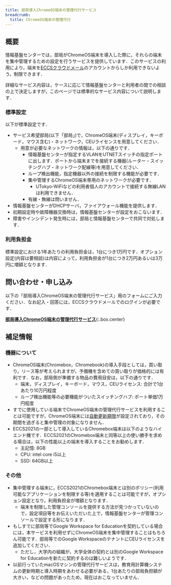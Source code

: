 ```yaml
---
title: 部局導入ChromeOS端末の管理代行サービス
breadcrumb:
  title: ChromeOS端末の管理代行
---
```


## 概要

情報基盤センターでは，部局がChromeOS端末を導入した際に，それらの端末を集中管理するための設定を行うサービスを提供しています．このサービスの利用により，端末を[ECCSクラウドメール](/google/)のアカウントからしか利用できないよう，制限できます．

詳細なサービス内容は，ケースに応じて情報基盤センターと利用者の間での相談の上で決定しますが，このページでは標準的なサービス内容について説明します．

### 標準設定

以下が標準設定です．

- サービス希望部局(以下「部局」)で，ChromeOS端末(ディスプレイ，キーボード，マウス含む)・ネットワーク，CEUライセンスを用意してください．
  - 用意が必要なネットワークの情報は，以下の通りです．
    - 情報基盤センターが指定するVLANをUTNETスイッチの指定ポートに出します．ポートから端末までを接続する機器(ルーター・スイッチングハブ・ネットワーク配線等)を用意してください．
    - ループ検出機能，指定機器以外の接続を制限する機能が必要です．
    - 集中管理するChromeOS端末専用のネットワークが必要です．
      - UTokyo-WiFiなどの利用者個人のアカウントで接続する無線LANは利用できません．
    - 有線・無線は問いません．
- 情報基盤センターがDHCPサーバ，ファイアウォール機能を提供します．
- 初期設定時や故障機器交換時は，情報基盤センターが設定をおこないます．
- 障害やインシデント発生時には，部局と情報基盤センターで共同で対処します．

### 利用負担金

標準設定における1年あたりの利用負担金は，1台につき1万円です．オプション設定(内容は要相談)は内容によって，利用負担金が1台につき2万円あるいは3万円に増額となります．

## 問い合わせ・申し込み

以下の「部局導入ChromeOS端末の管理代行サービス」用のフォームにご入力ください．なお記入・回答には，ECCSクラウドメールでのログインが必要です．

**[部局導入ChromeOS端末の管理代行サービス](https://docs.google.com/forms/d/e/1FAIpQLSdrddEnD_see3tvDMfkWL3RktJyt0vremITPM2u6NdndhpCYQ/viewform?usp=sf_link)**{:.box.center}

## 補足情報

### 機器について

- ChromeOS端末(Chromebox，Chromebook)の導入手段としては，買い取り，リース等が考えられますが，予備機を含めての買い取りが価格的には有利です．なお，部局側が準備する物品の費用目安は，以下の通りです．
  - 端末，ディスプレイ，キーボード，マウス，CEUライセンス: 合計で1台あたり10万円程度
  - ループ検出機能等の必要機能がついたスイッチングハブ: ポート単価1万円程度
- すでに使用している端末でChromeOS端末の管理代行サービスを利用することは可能ですが，ChromeOS端末には[自動更新期限](https://support.google.com/chrome/a/answer/6220366?hl=ja)が設定されており，その期間を過ぎると集中管理の対象になりません．
- ECCS2021の一部として導入しているChromebox端末は以下のようなハイエンド機です．ECCS2021のChromebox端末と同等以上の使い勝手を求める場合は，以下の性能以上の端末を導入することをお勧めします．
  - 主記憶: 8GB
  - CPU: intel core i5以上
  - SSD: 64GB以上

### その他

- 集中管理する端末に，ECCS2021のChromebox端末とは別のポリシー(利用可能なアプリケーションを制限する等)を適用することは可能ですが，オプション設定となり，利用負担金が増額となります．
  - 端末を制限した管理コンソールを提供する方法が見つかっていないので，設定項目等をお伝えいただいた上で，情報基盤センターが管理コンソールで設定する形になります．
- もしすでに部局等でGoogle Workspace for Educationを契約している場合には，本サービスを利用せずにChromeOS端末を集中管理することはもちろん可能です．部局等でのGoogle WorkspaceのテナントにCEUライセンスを追加してください．
  - ただし，大学内の組織が，大学全体の契約とは別のGoogle Workspace for Educationを新たに契約するのは難しいようです．
- 以前行っていたmacOSマシンの管理代行サービスは，教育用計算機システムの更新時期と導入時期をあわせる必要がある，1台あたりの部局負担額が大きい，などの問題があったため，現在はおこなっていません．
